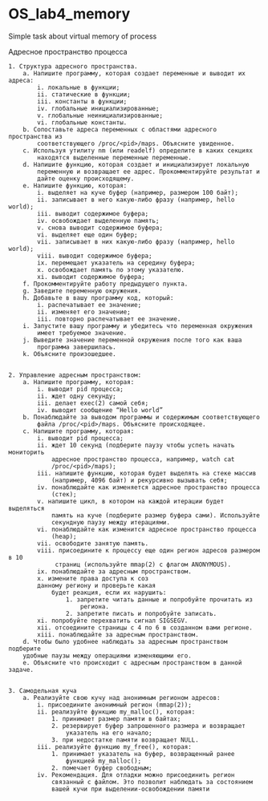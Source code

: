 # OS_lab4_memory
Simple task about virtual memory of process

Адресное пространство процесса

    1. Структура адресного пространства.
        a. Напишите программу, которая создает переменные и выводит их адреса:
            i. локальные в функции;
            ii. статические в функции;
            iii. константы в функции;
            iv. глобальные инициализированные;
            v. глобальные неинициализированные;
            vi. глобальные константы.
        b. Сопоставьте адреса переменных с областями адресного пространства из
            соответствующего /proc/<pid>/maps. Объясните увиденное.
        c. Используя утилиту nm (или readelf) определите в каких секциях
            находятся выделенные переменные переменные.
        d. Напишите функцию, которая создает и инициализирует локальную
            переменную и возвращает ее адрес. Прокомментируйте результат и
            дайте оценку происходящему.
        e. Напишите функцию, которая:
            i. выделяет на куче буфер (например, размером 100 байт);
            ii. записывает в него какую-либо фразу (например, hello world);
            iii. выводит содержимое буфера;
            iv. освобождает выделенную память;
            v. снова выводит содержимое буфера;
            vi. выделяет еще один буфер;
            vii. записывает в них какую-либо фразу (например, hello world);
            viii. выводит содержимое буфера;
            ix. перемещает указатель на середину буфера;
            x. освобождает память по этому указателю.
            xi. выводит содержимое буфера;
        f. Прокомментируйте работу предыдущего пункта.
        g. Заведите переменную окружения.
        h. Добавьте в вашу программу код, который:
            i. распечатывает ее значение;
            ii. изменяет его значение;
            iii. повторно распечатывает ее значение.
        i. Запустите вашу программу и убедитесь что переменная окружения
            имеет требуемое значение.
        j. Выведите значение переменной окружения после того как ваша
            программа завершилась.
        k. Объясните произошедшее.


    2. Управление адресным пространством:
        a. Напишите программу, которая:
            i. выводит pid процесса;
            ii. ждет одну секунду;
            iii. делает exec(2) самой себя;
            iv. выводит сообщение “Hello world”
        b. Понаблюдайте за выводом программы и содержимым соответствующего
            файла /proc/<pid>/maps. Объясните происходящее.
        c. Напишите программу, которая:
            i. выводит pid процесса;
            ii. ждет 10 секунд (подберите паузу чтобы успеть начать мониторить
                адресное пространство процесса, например, watch cat
                /proc/<pid>/maps);
            iii. напишите функцию, которая будет выделять на стеке массив
                (например, 4096 байт) и рекурсивно вызывать себя;
            iv. понаблюдайте как изменяется адресное пространство процесса
                (стек);
            v. напишите цикл, в котором на каждой итерации будет выделяться
                память на куче (подберите размер буфера сами). Используйте
                секундную паузу между итерациями.
            vi. понаблюдайте как изменится адресное пространство процесса
                (heap);
            vii. освободите занятую память.
            viii. присоедините к процессу еще один регион адресов размером в 10
                 страниц (используйте mmap(2) с флагом ANONYMOUS).
            ix. понаблюдайте за адресным пространством.
            x. измените права доступа к соз
            данному региону и проверьте какая
                будет реакция, если их нарушить:
                    1. запретите читать данные и попробуйте прочитать из
                        региона.
                    2. запретите писать и попробуйте записать.
            xi. попробуйте перехватить сигнал SIGSEGV.
            xii. отсоедините страницы с 4 по 6 в созданном вами регионе.
            xiii. понаблюдайте за адресным пространством.
        d. Чтобы было удобнее наблюдать за адресным пространством подберите
        удобные паузы между операциями изменяющими его.
        e. Объясните что происходит с адресным пространством в данной задаче.


    3. Самодельная куча
        a. Реализуйте свою кучу над анонимным регионом адресов:
            i. присоедините анонимный регион (mmap(2));
            ii. реализуйте функцию my_malloc(), которая:
                1. принимает размер памяти в байтах;
                2. резервирует буфер запрошенного размера и возвращает
                    указатель на его начало;
                3. при недостатке памяти возвращает NULL.
            iii. реализуйте функцию my_free(), которая:
                1. принимает указатель на буфер, возвращенный ранее
                    функцией my_malloc();
                2. помечает буфер свободным;
            iv. Рекомендация. Для отладки можно присоединить регион
                связанный с файлом. Это позволит наблюдать за состоянием
                вашей кучи при выделении-освобождении памяти

